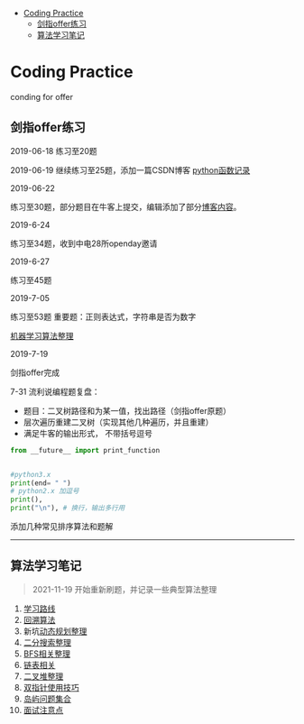 <!--
 * @Author: 张磊
 * @Date: 2021-11-19 17:56:11
 * @LastEditTime: 2021-12-17 14:40:15
 * @LastEditors: Zhanglei
 * @Description: readme文件
 * @FilePath: \coding_practice\README.md
-->
- [Coding Practice](#coding-practice)
  - [剑指offer练习](#剑指offer练习)
  - [算法学习笔记](#算法学习笔记)

# Coding Practice
conding for offer
## 剑指offer练习
2019-06-18
练习至20题

2019-06-19
继续练习至25题，添加一篇CSDN博客
[python函数记录](https://blog.csdn.net/r1ch4rd/article/details/92834702)

2019-06-22

练习至30题，部分题目在牛客上提交，编辑添加了部分[博客内容](https://blog.csdn.net/r1ch4rd/article/details/93369138)。



2019-6-24

练习至34题，收到中电28所openday邀请

2019-6-27

练习至45题

2019-7-05

练习至53题 重要题：正则表达式，字符串是否为数字

[机器学习算法整理](https://blog.csdn.net/r1ch4rd/article/details/94381741)

2019-7-19

剑指offer完成

7-31 流利说编程题复盘：
- 题目：二叉树路径和为某一值，找出路径（剑指offer原题）
- 层次遍历重建二叉树（实现其他几种遍历，并且重建）
- 满足牛客的输出形式， 不带括号逗号
```python
from __future__ import print_function


#python3.x
print(end= " ")
# python2.x 加逗号
print(),
print("\n"), # 换行，输出多行用
```

添加几种常见排序算法和题解


-------------------------------
## 算法学习笔记
> 2021-11-19 开始重新刷题，并记录一些典型算法整理
<!--TODO：暂时用VSC记录，有条件后迁入笔记软件
-->
1. [学习路线](RoadMap.md)
2. [回溯算法](回溯算法整理.md)
3. 新坑[动态规划整理](动态规划整理.md)
4. [二分搜索整理](二分查找整理.md)
5. [BFS相关整理](BFS相关整理.md)
6. [链表相关](链表相关问题.md)
7. [二叉堆整理](二叉堆整理.md)
8. [双指针使用技巧](双指针使用技巧.md)
9. [岛屿问题集合](岛屿问题集合.md)
10. [面试注意点](面试注意点.md)


